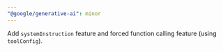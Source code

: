 ```yaml
---
"@google/generative-ai": minor
---
```


Add `systemInstruction` feature and forced function calling feature (using `toolConfig`).
